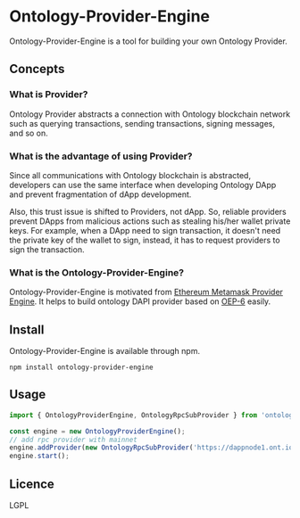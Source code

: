 # Ontology-Provider-Engine

Ontology-Provider-Engine is a tool for building your own Ontology Provider.

## Concepts

### What is Provider?

Ontology Provider abstracts a connection with Ontology blockchain network such as
querying transactions, sending transactions, signing messages, and so on. 


### What is the advantage of using Provider?

Since all communications with Ontology blockchain is abstracted, developers can use
the same interface when developing Ontology DApp and prevent fragmentation of dApp
development. 

Also, this trust issue is shifted to Providers, not dApp. So, reliable providers prevent
DApps from malicious actions such as stealing his/her wallet private keys. For example,
when a DApp need to sign transaction, it doesn't need the private key of the wallet to sign, 
instead, it has to request providers to sign the transaction.


### What is the Ontology-Provider-Engine?
Ontology-Provider-Engine is motivated from [Ethereum Metamask Provider Engine](https://github.com/MetaMask/provider-engine). 
It helps to build ontology DAPI provider based on 
[OEP-6](https://github.com/ontio/OEPs/blob/46bbf73958c40e2f4f6b76ce70216a0f6588e7ef/OEP-6/OEP-6.mediawiki) easily.


## Install

Ontology-Provider-Engine is available through npm.

```
npm install ontology-provider-engine
```

## Usage

```typescript
import { OntologyProviderEngine, OntologyRpcSubProvider } from 'ontology-provider-engine';

const engine = new OntologyProviderEngine();
// add rpc provider with mainnet
engine.addProvider(new OntologyRpcSubProvider('https://dappnode1.ont.io:20336'));
engine.start();
```


## Licence

LGPL